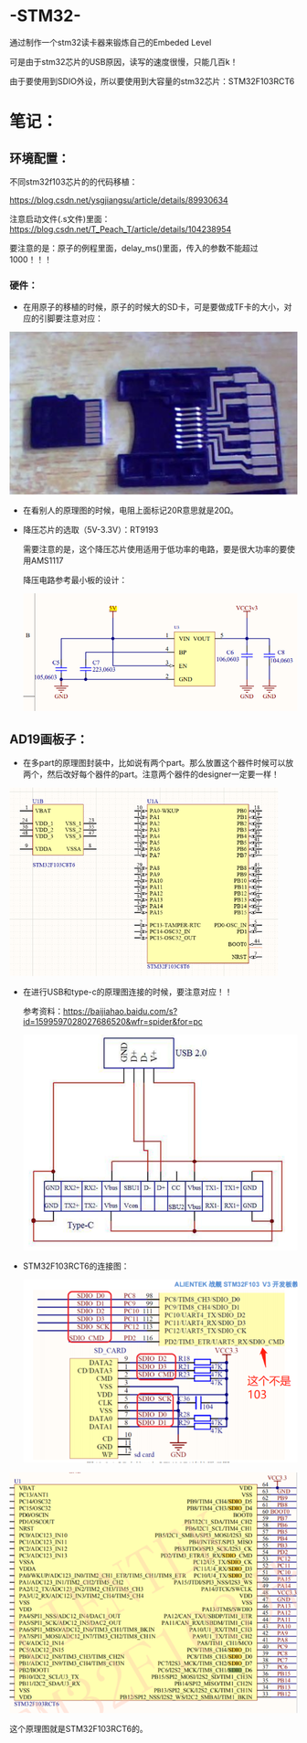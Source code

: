 # -STM32-
通过制作一个stm32读卡器来锻炼自己的Embeded Level

可是由于stm32芯片的USB原因，读写的速度很慢，只能几百k！

由于要使用到SDIO外设，所以要使用到大容量的stm32芯片：STM32F103RCT6

# 笔记：

## 环境配置：

不同stm32f103芯片的的代码移植：

https://blog.csdn.net/ysgjiangsu/article/details/89930634

注意启动文件(.s文件)里面：https://blog.csdn.net/T_Peach_T/article/details/104238954

要注意的是：原子的例程里面，delay_ms()里面，传入的参数不能超过1000！！！



### 硬件：

+ 在用原子的移植的时候，原子的时候大的SD卡，可是要做成TF卡的大小，对应的引脚要注意对应：

![](./image/1.png)

+ 在看别人的原理图的时候，电阻上面标记20R意思就是20Ω。

+ 降压芯片的选取（5V-3.3V）：RT9193 

  需要注意的是，这个降压芯片使用适用于低功率的电路，要是很大功率的要使用AMS1117

  降压电路参考最小板的设计：

  <img src="image/image-20201204200118632.png" alt="image-20201204200118632"  />



## AD19画板子：

+ 在多part的原理图封装中，比如说有两个part。那么放置这个器件时候可以放两个，然后改好每个器件的part。注意两个器件的designer一定要一样！

<img src="image/image-20201206151518425.png" alt="image-20201206151518425" style="zoom:67%;" />



+ 在进行USB和type-c的原理图连接的时候，要注意对应！！

  参考资料：https://baijiahao.baidu.com/s?id=1599597028027686520&wfr=spider&for=pc

  <img src="image/image-20201206164446647.png" alt="image-20201206164446647" style="zoom:67%;" />

+ STM32F103RCT6的连接图：

  <img src="image/image-20201206224833851.png" alt="image-20201206224833851"  />

![image-20201206225005583](image/image-20201206225005583.png)

这个原理图就是STM32F103RCT6的。

























